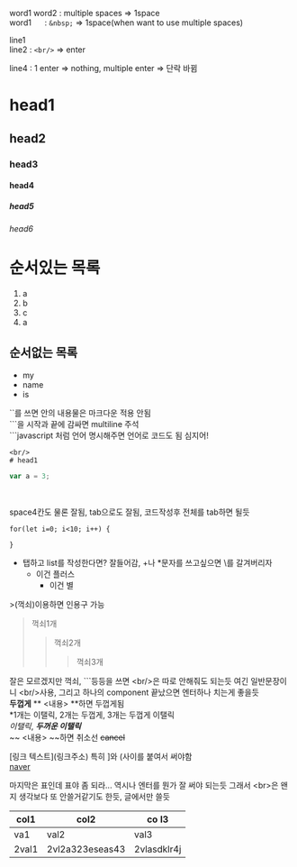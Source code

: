 word1                  word2 : multiple spaces => 1space<br/>
word1 &nbsp;&nbsp;&nbsp;&nbsp; : `&nbsp;` => 1space(when want to use multiple spaces)



line1<br/>
line2 : `<br/>` => enter



line4 : 1 enter => nothing, multiple enter => 단락 바뀜

# head1
## head2
### head3
#### head4
##### head5 
###### head6

# 순서있는 목록
1. a
2. b
3. c
2. a

## 순서없는 목록
- my
- name
- is

``를 쓰면 안의 내용물은 마크다운 적용 안됨<br/>
\```을 시작과 끝에 감싸면 multiline 주석<br/>
\```javascript  처럼 언어 명시해주면 언어로 코드도 됨 심지어! <br/>

```
<br/>
# head1
```

``` javascript
var a = 3;
```
<br/>

space4칸도 물론 잘됨, tab으로도 잘됨, 코드작성후 전체를 tab하면 될듯

	for(let i=0; i<10; i++) {

	}

- 탭하고 list를 작성한다면? 잘들어감, \+나 \*문자를 쓰고싶으면 \\를 갈겨버리자
	+ 이건 플러스
		* 이건 별

\>(꺽쇠)이용하면 인용구 가능
> 꺽쇠1개
>> 꺽쇠2개
>>> 꺽쇠3개

잘은 모르겠지만 꺽쇠, \```등등을 쓰면 \<br/>은 따로 안해줘도 되는듯 여긴 일반문장이니 \<br/>사용, 그리고 하나의 component 끝났으면 엔터하나 치는게 좋을듯 <br/>
**두껍게** \** <내용> \**하면 두껍게됨 <br/>
\*1개는 이탤릭, 2개는 두껍게, 3개는 두껍게 이탤릭 <br/>
*이탤릭*, ***두꺼운 이탤릭*** <br/>
\~~ <내용> \~~하면 취소선 ~~cancel~~ <br/> 

\[링크 텍스트]\(링크주소) 특히 \]와 \(사이를 붙여서 써야함<br/>
[naver](www.naver.com) <br/>

마지막은 표인데 표야 좀 되라... 역시나 엔터를 뭔가 잘 써야 되는듯 그래서 \<br\>은 왠지 생각보다 또 안쓸거같기도 한듯, 글에서만 쓸듯

col1                    | col2                |               co  l3 
--- | --- | ---
va1 | val2 | val3
2val1 | 2vl2a323eseas43 | 2vlasdklr4j
